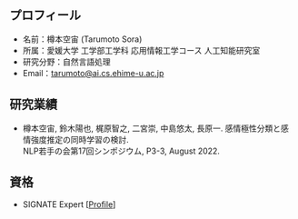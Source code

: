 ## プロフィール
- 名前：樽本空宙 (Tarumoto Sora)
- 所属：愛媛大学 工学部工学科 応用情報工学コース 人工知能研究室
- 研究分野：自然言語処理
- Email：tarumoto@ai.cs.ehime-u.ac.jp

## 研究業績
- 樽本空宙, 鈴木陽也, 梶原智之, 二宮崇, 中島悠太, 長原一. 感情極性分類と感情強度推定の同時学習の検討.<br> 
  NLP若手の会第17回シンポジウム, P3-3, August 2022.
  
## 資格
- SIGNATE Expert [[Profile](https://signate.jp/users/81008)]



<!--
**TaruSora/TaruSora** is a ✨ _special_ ✨ repository because its `README.md` (this file) appears on your GitHub profile.

Here are some ideas to get you started:

- 🔭 I’m currently working on ...
- 🌱 I’m currently learning ...
- 👯 I’m looking to collaborate on ...
- 🤔 I’m looking for help with ...
- 💬 Ask me about ...
- 📫 How to reach me: ...
- 😄 Pronouns: ...
- ⚡ Fun fact: ...
-->
